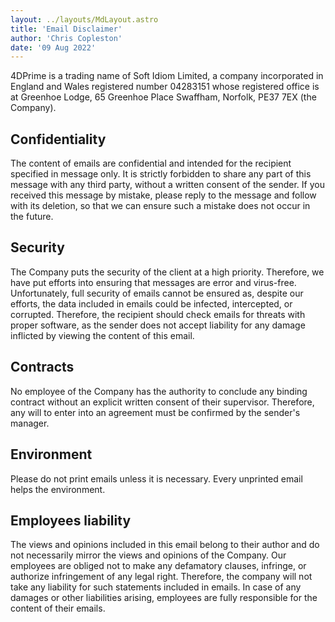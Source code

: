 ```yaml
---
layout: ../layouts/MdLayout.astro
title: 'Email Disclaimer'
author: 'Chris Copleston'
date: '09 Aug 2022'
---
```


<div class='bg-blue-50 border-l-4 border-blue-500 text-blue-700 p-4' role='alert'>
    4DPrime is a trading name of Soft Idiom Limited,
    a company incorporated in England and Wales registered
    number 04283151 whose registered office is at
    Greenhoe Lodge,
    65 Greenhoe Place
    Swaffham,
    Norfolk,
    PE37 7EX
    (the Company).
</div>

## Confidentiality

The content of emails are confidential and intended for the recipient specified in message only. It is strictly forbidden to share any part of this message with any third party, without a written consent of the sender. If you received this message by mistake, please reply to the message and follow with its deletion, so that we can ensure such a mistake does not occur in the future.

## Security

The Company puts the security of the client at a high priority. Therefore, we have put efforts into ensuring that messages are error and virus-free. Unfortunately, full security of emails cannot be ensured as, despite our efforts, the data included in emails could be infected, intercepted, or corrupted. Therefore, the recipient should check emails for threats with proper software, as the sender does not accept liability for any damage inflicted by viewing the content of this email.

## Contracts

No employee of the Company has the authority to conclude any binding contract without an explicit written consent of their supervisor. Therefore, any will to enter into an agreement must be confirmed by the sender's manager.

## Environment

Please do not print emails unless it is necessary. Every unprinted email helps the environment.

## Employees liability

The views and opinions included in this email belong to their author and do not necessarily mirror the views and opinions of the Company. Our employees are obliged not to make any defamatory clauses, infringe, or authorize infringement of any legal right. Therefore, the company will not take any liability for such statements included in emails. In case of any damages or other liabilities arising, employees are fully responsible for the content of their emails.
